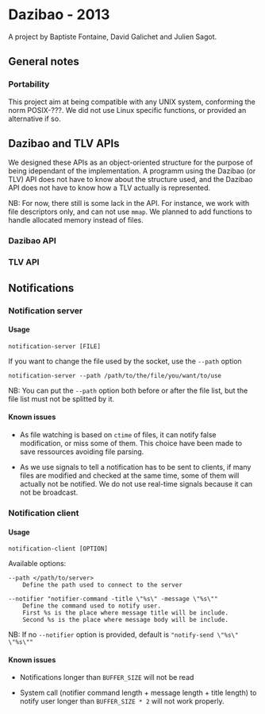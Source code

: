 # Dazibao - 2013

A project by Baptiste Fontaine, David Galichet and Julien Sagot.

## General notes

### Portability

This project aim at being compatible with any UNIX system, conforming the norm POSIX-???. We did not use Linux specific functions, or provided an alternative if so.

## Dazibao and TLV APIs

We designed these APIs as an object-oriented structure for the purpose of being idependant of the implementation. A programm using the Dazibao (or TLV) API does not have to know about the structure used, and the Dazibao API does not have to know how a TLV actually is represented.

NB: For now, there still is some lack in the API. For instance, we work with file descriptors only, and can not use `mmap`. We planned to add functions to handle allocated memory instead of files.

### Dazibao API

### TLV API

## Notifications

### Notification server

#### Usage
```
notification-server [FILE]
```
If you want to change the file used by the socket, use the `--path` option
```
notification-server --path /path/to/the/file/you/want/to/use
```
NB: You can put the `--path` option both before or after the file list, but the file list must not be splitted by it.

#### Known issues

* As file watching is based on `ctime` of files, it can notify false modification, or miss some of them.
  This choice have been made to save ressources avoiding file parsing.

* As we use signals to tell a notification has to be sent to clients, if many files are modified and checked at the same time, some of them will actually not be notified. We do not use real-time signals because it can not be broadcast.


### Notification client

#### Usage
```
notification-client [OPTION]
```
Available options:
```
--path </path/to/server>
    Define the path used to connect to the server

--notifier "notifier-command -title \"%s\" -message \"%s\""
    Define the command used to notify user.
    First %s is the place where message title will be include.
    Second %s is the place where message body will be include.
```
NB: If no `--notifier` option is provided, default is `"notify-send \"%s\" \"%s\""`

#### Known issues

* Notifications longer than `BUFFER_SIZE` will not be read

* System call (notifier command length + message length + title length) to notify user longer than `BUFFER_SIZE * 2` will not work properly.